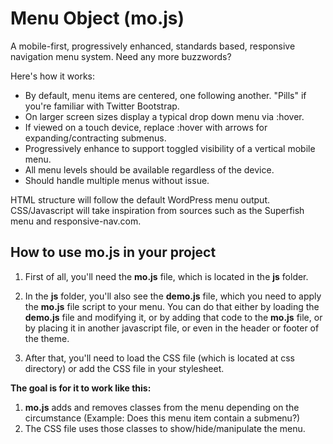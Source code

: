 Menu Object (mo.js)
=====

A mobile-first, progressively enhanced, standards based, responsive navigation menu system. Need any more buzzwords?

Here's how it works:

* By default, menu items are centered, one following another. "Pills" if you're familiar with Twitter Bootstrap.
* On larger screen sizes display a typical drop down menu via :hover.
* If viewed on a touch device, replace :hover with arrows for expanding/contracting submenus.
* Progressively enhance to support toggled visibility of a vertical mobile menu.
* All menu levels should be available regardless of the device.
* Should handle multiple menus without issue.

HTML structure will follow the default WordPress menu output. CSS/Javascript will take inspiration from sources such as the Superfish menu and responsive-nav.com.


How to use mo.js in your project
-----


1. First of all, you'll need the **mo.js** file, which is located in the **js** folder.

2. In the **js** folder, you'll also see the **demo.js** file, which you need to apply the **mo.js** file script to your menu. You can do that either by loading the **demo.js** file and modifying it, or by adding that code to the **mo.js** file, or by placing it in another javascript file, or even in the header or footer of the theme.

3. After that, you'll need to load the CSS file (which is located at css directory) or add the CSS file in your stylesheet.

**The goal is for it to work like this:**

1. **mo.js** adds and removes classes from the menu depending on the circumstance (Example: Does this menu item contain a submenu?)
2. The CSS file uses those classes to show/hide/manipulate the menu.


